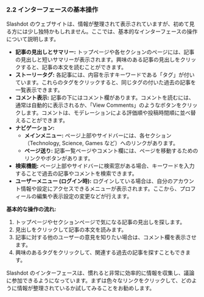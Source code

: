 ### 2.2 インターフェースの基本操作

Slashdot のウェブサイトは、情報が整理されて表示されていますが、初めて見る方には少し独特かもしれません。ここでは、基本的なインターフェースの操作について説明します。

* **記事の見出しとサマリー:** トップページや各セクションのページには、記事の見出しと短いサマリーが表示されます。興味のある記事の見出しをクリックすると、記事の本文を読むことができます。
* **ストーリータグ:** 各記事には、内容を示すキーワードである「タグ」が付いています。これらのタグをクリックすると、同じタグの付いた過去の記事を一覧表示できます。
* **コメント表示:** 記事の下にはコメント欄があります。コメントを読むには、通常は自動的に表示されるか、「View Comments」のようなボタンをクリックします。コメントは、モデレーションによる評価順や投稿時間順に並べ替えることができます。
* **ナビゲーション:**
    * **メインメニュー:** ページ上部やサイドバーには、各セクション（Technology, Science, Games など）へのリンクがあります。
    * **ページ送り:** 記事一覧ページやコメント欄には、ページを移動するためのリンクやボタンがあります。
* **検索機能:** ページ上部やサイドバーに検索窓がある場合、キーワードを入力することで過去の記事やコメントを検索できます。
* **ユーザーメニュー (ログイン時):** ログインしている場合は、自分のアカウント情報や設定にアクセスできるメニューが表示されます。ここから、プロフィールの編集や表示設定の変更などが行えます。

**基本的な操作の流れ:**

1.  トップページやセクションページで気になる記事の見出しを探します。
2.  見出しをクリックして記事の本文を読みます。
3.  記事に対する他のユーザーの意見を知りたい場合は、コメント欄を表示させます。
4.  興味のあるタグをクリックして、関連する過去の記事を探すこともできます。

Slashdot のインターフェースは、慣れると非常に効率的に情報を収集し、議論に参加できるようになっています。まずは色々なリンクをクリックして、どのように情報が整理されているか試してみることをお勧めします。